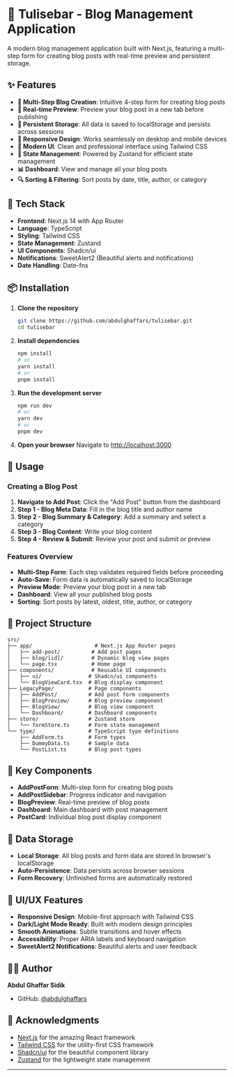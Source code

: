 # 📝 Tulisebar - Blog Management Application

A modern blog management application built with Next.js, featuring a multi-step form for creating blog posts with real-time preview and persistent storage.

## ✨ Features

- **📝 Multi-Step Blog Creation**: Intuitive 4-step form for creating blog posts
- **👀 Real-time Preview**: Preview your blog post in a new tab before publishing
- **💾 Persistent Storage**: All data is saved to localStorage and persists across sessions
- **📱 Responsive Design**: Works seamlessly on desktop and mobile devices
- **🎨 Modern UI**: Clean and professional interface using Tailwind CSS
- **🔄 State Management**: Powered by Zustand for efficient state management
- **📊 Dashboard**: View and manage all your blog posts
- **🔍 Sorting & Filtering**: Sort posts by date, title, author, or category

## 🚀 Tech Stack

- **Frontend**: Next.js 14 with App Router
- **Language**: TypeScript
- **Styling**: Tailwind CSS
- **State Management**: Zustand
- **UI Components**: Shadcn/ui
- **Notifications**: SweetAlert2 (Beautiful alerts and notifications)
- **Date Handling**: Date-fns

## 📦 Installation

1. **Clone the repository**
   ```bash
   git clone https://github.com/abdulghaffars/tulisebar.git
   cd tulisebar
   ```

2. **Install dependencies**
   ```bash
   npm install
   # or
   yarn install
   # or
   pnpm install
   ```

3. **Run the development server**
   ```bash
   npm run dev
   # or
   yarn dev
   # or
   pnpm dev
   ```

4. **Open your browser**
   Navigate to [http://localhost:3000](http://localhost:3000)

## 🎯 Usage

### Creating a Blog Post

1. **Navigate to Add Post**: Click the "Add Post" button from the dashboard
2. **Step 1 - Blog Meta Data**: Fill in the blog title and author name
3. **Step 2 - Blog Summary & Category**: Add a summary and select a category
4. **Step 3 - Blog Content**: Write your blog content
5. **Step 4 - Review & Submit**: Review your post and submit or preview

### Features Overview

- **Multi-Step Form**: Each step validates required fields before proceeding
- **Auto-Save**: Form data is automatically saved to localStorage
- **Preview Mode**: Preview your blog post in a new tab
- **Dashboard**: View all your published blog posts
- **Sorting**: Sort posts by latest, oldest, title, author, or category

## 📁 Project Structure

```
src/
├── app/                    # Next.js App Router pages
│   ├── add-post/          # Add post pages
│   ├── blog/[id]/         # Dynamic blog view pages
│   └── page.tsx           # Home page
├── components/            # Reusable UI components
│   ├── ui/               # Shadcn/ui components
│   └── BlogViewCard.tsx  # Blog display component
├── LegacyPage/           # Page components
│   ├── AddPost/          # Add post form components
│   ├── BlogPreview/      # Blog preview component
│   ├── BlogView/         # Blog view component
│   └── Dashboard/        # Dashboard components
├── store/                # Zustand store
│   └── formStore.ts      # Form state management
└── type/                 # TypeScript type definitions
    ├── AddForm.ts        # Form types
    ├── DummyData.ts      # Sample data
    └── PostList.ts       # Blog post types
```

## 🔧 Key Components

- **AddPostForm**: Multi-step form for creating blog posts
- **AddPostSidebar**: Progress indicator and navigation
- **BlogPreview**: Real-time preview of blog posts
- **Dashboard**: Main dashboard with post management
- **PostCard**: Individual blog post display component

## 💾 Data Storage

- **Local Storage**: All blog posts and form data are stored in browser's localStorage
- **Auto-Persistence**: Data persists across browser sessions
- **Form Recovery**: Unfinished forms are automatically restored

## 🎨 UI/UX Features

- **Responsive Design**: Mobile-first approach with Tailwind CSS
- **Dark/Light Mode Ready**: Built with modern design principles
- **Smooth Animations**: Subtle transitions and hover effects
- **Accessibility**: Proper ARIA labels and keyboard navigation
- **SweetAlert2 Notifications**: Beautiful alerts and user feedback

## 👨‍💻 Author

**Abdul Ghaffar Sidik**
- GitHub: [@abdulghaffars](https://github.com/abdulghaffars)

## 🙏 Acknowledgments

- [Next.js](https://nextjs.org/) for the amazing React framework
- [Tailwind CSS](https://tailwindcss.com/) for the utility-first CSS framework
- [Shadcn/ui](https://ui.shadcn.com/) for the beautiful component library
- [Zustand](https://zustand-demo.pmnd.rs/) for the lightweight state management

---